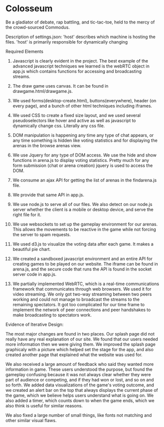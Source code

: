 Colosseum
=========

Be a gladiator of debate, rap battling, and tic-tac-toe, held to the mercy of the crowd-sourced Commodus.

Description of settings.json:
'host' describes which machine is hosting the files.
'host' is primarily responsible for dynamically changing


Required Elements

1. Javascript is clearly evident in the project. The best example of the
advanced javascript techniques we learned is the webRTC object in app.js which
contains functions for accessing and broadcasting streams.

2. The draw game uses canvas. It can be found in drawgame.html/drawgame.js.

3. We used forms(desktop-create.html), buttons(everywhere), header (on every
page), and a bunch of other html techniques including iframes.

4. We used CSS to create a fixed size layout, and we used several
pseudoselectors like hover and active as well as javascript to dynamically
change css. Literally any css file.

5. DOM manipulation is happening any time any type of chat appears, or any time
something is hidden like voting statistics and for displaying the arenas in the
browse arenas view.

6. We use Jquery for any type of DOM access. We use the hide and show functions
in arena.js to display voting statistics. Pretty much for any form submission
(chat or arena creation) jquery is used to access the DOM.

7. We consume an ajax API for getting the list of arenas in the findarena.js file.

8. We provide that same API in app.js.

9. We use node.js to serve all of our files. We also detect on our node.js
server whether the client is a mobile or desktop device, and serve the right
file for it.

10. We use websockets to set up the gameplay environment for our arenas. This
allows the movements to be reactive in the game while not forcing the server to
spam requests.

11. We used d3.js to visualize the voting data after each game. It makes a
beautiful pie chart.

12. We created a sandboxed javascript environment and an entire API for creating
games to be played on our website. The iframe can be found in arena.js, and the
secure code that runs the API is found in the socket server code in app.js.

13. We partially implemented WebRTC, which is a real-time communications
framework that communicates through web browsers. We used it for video
streaming. We only got two-way streaming between two peers working and could not
manage to broadcast the streams to the remaining spectators. It got too
complicated for our time frame to implement the network of peer connections and
peer handshakes to make broadcasting to spectators work.



Evidence of Iterative Design:

The most major changes are found in two places. Our splash page did not really
have any real explanation of our site. We found that our users needed more
information then we were giving them. We improved the splash page graphicaly
with a picture which helped set the stage for the app, and also created another
page that explained what the website was used for.


We also received a large amount of feedback who said they wanted more
information in game. These users understood the purpose, but found the gameplay
confusing because it was not always clear whether they were part of audience or
competing, and if they had won or lost, and so on and so forth. We added data
visualizations of the game's voting outcome, and we created an alert bar on the
top that always displays the current phase of the game, which we believe helps
users understand what is going on. We also added a timer, which counts down to
when the game ends, which we also think is useful for similar reasons.

We also fixed a large number of small things, like fonts not matching and other
similar visual flaws.
